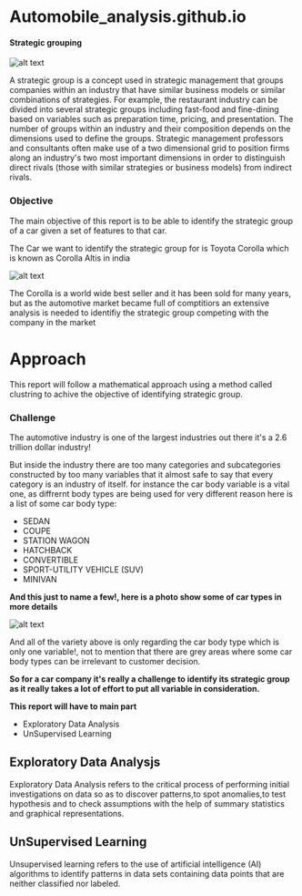 # Automobile_analysis.github.io

#### Strategic grouping ####


![alt text](https://bernardmarr.com/wp-content/uploads/2021/07/the-10-biggest-strategy-mistakes-companies-make.png)


A strategic group is a concept used in strategic management that groups companies within an industry that have similar business models or similar combinations of strategies. For example, the restaurant industry can be divided into several strategic groups including fast-food and fine-dining based on variables such as preparation time, pricing, and presentation. The number of groups within an industry and their composition depends on the dimensions used to define the groups. Strategic management professors and consultants often make use of a two dimensional grid to position firms along an industry's two most important dimensions in order to distinguish direct rivals (those with similar strategies or business models) from indirect rivals.


### Objective ###

The main objective of this report is to be able to identify the strategic group of a car given a set of features to that car.

The Car we want to identify the strategic group for is Toyota Corolla which is known as Corolla Altis in india


![alt text](https://imgd.aeplcdn.com/1056x594/cw/ec/26588/Toyota-Corolla-Altis-Exterior-114986.jpg?wm=1&q=85)


The Corolla is a world wide best seller and it has been sold for many years, but as the automotive market became full of comptitiors an extensive analysis is needed to identifiy the strategic group competing with the company in the market


 # Approach #

This report will follow a mathematical approach using a method called clustring to achive the objective of identifying strategic group.


### Challenge ###

The automotive industry is one of the largest industries out there it's a 2.6 trillion dollar industry!

But inside the industry there are too many categories and subcategories constructed by too many variables that it almost safe to say that every category is an industry of itself. for instance the car body variable is a vital one, as diffrernt body types are being used for very different reason here is a list of some car body type:

* SEDAN
* COUPE
* STATION WAGON
* HATCHBACK
* CONVERTIBLE
* SPORT-UTILITY VEHICLE (SUV)
* MINIVAN

**And this just to name a few!, here is a photo show some of car types in more details**


![alt text](http://carsonelove.com/wp-content/uploads/2014/01/Type-of-Cars.jpg)


And all of the variety above is only regarding the car body type which is only one variable!, not to mention that there are grey areas where some car body types can be irrelevant to customer decision.

**So for a car company it's really a challenge to identify its strategic group as it really takes a lot of effort to put all variable in consideration.**

**This report will have to main part**
* Exploratory Data Analysis 
* UnSupervised Learning 

## Exploratory Data Analysjs ##
Exploratory Data Analysis refers to the critical process of performing initial investigations on data so as to discover patterns,to spot anomalies,to test hypothesis and to check assumptions with the help of summary statistics and graphical representations.


## UnSupervised Learning ##
Unsupervised learning refers to the use of artificial intelligence (AI) algorithms to identify patterns in data sets containing data points that are neither classified nor labeled.




